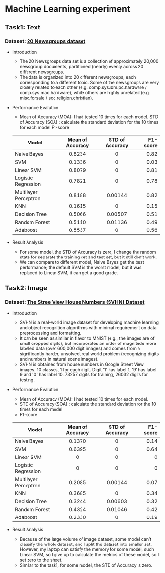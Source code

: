 # Machine Learning experiment
## Task1: Text
### Dataset: [20 Newsgroups dataset](http://qwone.com/~jason/20Newsgroups/)
  - Introduction
    - The 20 Newsgroups data set is a collection of approximately 20,000 newsgroup documents, partitioned (nearly) evenly across 20 different newsgroups. 
    - The data is organized into 20 different newsgroups, each corresponding to a different topic. Some of the newsgroups are very closely related to each other (e.g. comp.sys.ibm.pc.hardware / comp.sys.mac.hardware), while others are highly unrelated (e.g misc.forsale / soc.religion.christian).

  - Performance Evalution
    - Mean of Accuracy (MOA): I had tested 10 times for each model.  STD of Accuracy (SOA) : calculate the standard deviation for the 10 times for each model F1-score
    
    Model | Mean of Accuracy | STD of Accuracy | F1-score
    -- | :--:|:--:|--:
    Naive Bayes|0.8234|0|0.82
    SVM|0.1336|0|0.03
    Linear SVM|0.8079|0|0.81
    Logistic Regression|0.7821|0|0.78
    Multilayer Perceptron|0.8188|0.00144|0.82
    KNN|0.1615|0|0.15
    Decision Tree|0.5066|0.00507|0.51
    Random Forest|0.5110|0.01136|0.49
    Adaboost|0.5537|0|0.56

  - Result Analysis
    - For some model, the STD of Accuracy is zero, I change the random state for separate the training set and test set, but it still don’t work.
    - We can compare to different model, Naive Bayes get the best performance; the default SVM is the worst model, but it was replaced to Linear SVM, it can get a good grade. 

  
## Task2: Image
### Dataset: [The Stree View House Numbers (SVHN) Dataset](http://ufldl.stanford.edu/housenumbers/)
  - Introduction
    - SVHN is a real-world image dataset for developing machine learning and object recognition algorithms with minimal requirement on data preprocessing and formatting.
    - It can be seen as similar in flavor to MNIST (e.g., the images are of small cropped digits), but incorporates an order of magnitude more labeled data (over 600,000 digit images) and comes from a significantly harder, unsolved, real world problem (recognizing digits and numbers in natural scene images). 
    - SVHN is obtained from house numbers in Google Street View images. 10 classes, 1 for each digit. Digit '1' has label 1, '9' has label 9 and '0' has label 10. 73257 digits for training, 26032 digits for testing.

  - Performance Evalution
    - Mean of Accuracy (MOA): I had tested 10 times for each model.
    - STD of Accuracy (SOA) : calculate the standard deviation for the 10 times for each model
    - F1-score

    Model | Mean of Accuracy | STD of Accuracy | F1-score
      -- | :--:|:--:|--:
      Naive Bayes|0.1370|0|0.14
      SVM|0.6395|0|0.64
      Linear SVM|0|0|0
      Logistic Regression|0|0|0
      Multilayer Perceptron|0.2085|0.00144|0.07
      KNN|0.3685|0|0.34
      Decision Tree|0.3244|0.00603|0.32
      Random Forest|0.4324|0.01046|0.42
      Adaboost|0.2330|0|0.19

  - Result Analysis
    - Because of the large volume of image dataset, some model can’t classify the whole dataset, and I split the dataset into smaller set. However, my laptop can satisfy the memory for some model, such Linear SVM, so I give up to calculate the metrics of these model, so I set zero to the sheet.
    - Similar to the task1,  for some model, the STD of Accuracy is zero.

